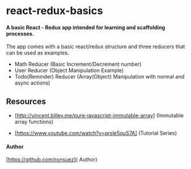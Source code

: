 # react-redux-basics

#### A basic React - Redux app intended for learning and scaffolding processes.

The app comes with a basic react/redux structure and three reducers that can be used as examples.

* Math Reducer (Basic Increment/Decrement number)
* User Reducer (Object Manipulation Example)
* Todo(Reminder) Reducer (Array(Object) Manipulation with normal and async actions)

## Resources

* [http://vincent.billey.me/pure-javascript-immutable-array] (Immutable array functions)

* [https://www.youtube.com/watch?v=qrsle5quS7A] (Tutorial Series)




#### Author
[https://github.com/ronsuez]( Author)
